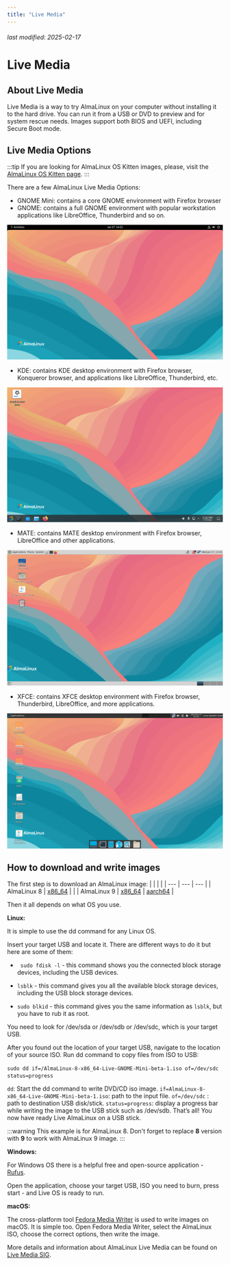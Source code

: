 ```yaml
---
title: "Live Media"
---
```


###### last modified: 2025-02-17

# Live Media

## About Live Media

Live Media is a way to try AlmaLinux on your computer without installing it to the hard drive. You can run it from a USB or DVD to preview and for system rescue needs. Images support both BIOS and UEFI, including Secure Boot mode. 

## Live Media Options

:::tip
If you are looking for AlmaLinux OS Kitten images, please, visit the [AlmaLinux OS Kitten page](/development/almalinux-os-kitten-10).
:::

There are a few AlmaLinux Live Media Options:

* GNOME Mini: contains a core GNOME environment with Firefox browser
* GNOME: contains a full GNOME environment with popular workstation applications like LibreOffice, Thunderbird and so on.

 ![image](/images/live-media-9-gnome.png)

* KDE: contains KDE desktop environment with Firefox browser, Konqueror browser, and applications like LibreOffice, Thunderbird, etc.

 ![image](/images/live-media-9-kde.png)

* MATE: contains MATE desktop environment with Firefox browser, LibreOffice and other applications.

 ![image](/images/live-media-9-mate.png)

* XFCE: contains XFCE desktop environment with Firefox browser, Thunderbird, LibreOffice, and more applications. 

 ![image](/images/live-media-9-xfce.png)
  
## How to download and write images

The first step is to download an AlmaLinux image:
|     |     |     |
| --- | --- | --- |
| AlmaLinux 8 | [x86\_64](https://repo.almalinux.org/almalinux/8/live/x86_64/) | |
| AlmaLinux 9 | [x86\_64](https://repo.almalinux.org/almalinux/9/live/x86_64/) | [aarch64](https://repo.almalinux.org/almalinux/9/live/aarch64/) |

Then it all depends on what OS you use. 

**Linux:**

It is simple to use the dd command for any Linux OS. 

Insert your target USB and locate it. There are different ways to do it but here are some of them:

* ` sudo fdisk -l`  - this command shows you the connected block storage devices, including the USB devices. 

* `lsblk` - this command gives you all the available block storage devices, including the USB block storage devices.

* `sudo blkid` - this command gives you the same information as `lsblk`, but you have to rub it as root. 

You need to look for /dev/sda or /dev/sdb or /dev/sdc, which is your target USB.


After you found out the location of your target USB, navigate to the location of your source ISO. Run dd command to copy files from ISO to USB: 

`sudo dd if=/AlmaLinux-8-x86_64-Live-GNOME-Mini-beta-1.iso of=/dev/sdc status=progress`

`dd`: Start the dd command to write DVD/CD iso image.
`if=AlmaLinux-8-x86_64-Live-GNOME-Mini-beta-1.iso`: path to the input file.
`of=/dev/sdc` : path to destination USB disk/stick.
`status=progress`: display a progress bar while writing the image to the USB stick such as /dev/sdb. 
That’s all! You now have ready Live AlmaLinux on a USB stick.

:::warning
This example is for AlmaLinux 8. Don't forget to replace **8** version with **9** to work with AlmaLinux 9 image.
:::

**Windows:**

For Windows OS there is a helpful free and open-source application - [Rufus](https://rufus.ie/). 

Open the application, choose your target USB, ISO you need to burn, press start - and Live OS is ready to run. 

**macOS:**

The cross-platform tool [Fedora Media Writer](https://fedoraproject.org/workstation/download#fedora-media-writer) is used to write images on macOS. It is simple too. Open Fedora Media Writer, select the AlmaLinux ISO, choose the correct options, then write the image.

More details and information about AlmaLinux Live Media can be found on [Live Media SIG](https://wiki.almalinux.org/sigs/LiveMedia.html).
